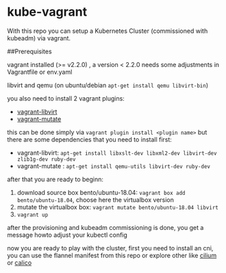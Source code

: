 # kube-vagrant

With this repo you can setup a Kubernetes Cluster (commissioned with kubeadm) via vagrant.

##Prerequisites

vagrant installed (>= v2.2.0) , a version < 2.2.0 needs some adjustments in Vagrantfile or env.yaml

libvirt and qemu (on ubuntu/debian `apt-get install qemu libvirt-bin`)

you also need to install 2 vagrant plugins:

* [vagrant-libvirt](https://github.com/vagrant-libvirt/vagrant-libvirt)
* [vagrant-mutate](https://github.com/sciurus/vagrant-mutate)

this can be done simply via `vagrant plugin install <plugin name>` but there are some dependencies that you need to install first:

* vagrant-libvirt: `apt-get install libxslt-dev libxml2-dev libvirt-dev zlib1g-dev ruby-dev`
* vagrant-mutate : `apt-get install qemu-utils libvirt-dev ruby-dev`

after that you are ready to beginn:

1. download source box bento/ubuntu-18.04: `vagrant box add bento/ubuntu-18.04`, choose here the virtualbox version
2. mutate the virtualbox box: `vagrant mutate bento/ubuntu-18.04 libvirt`
3. `vagrant up`

after the provisioning and kubeadm commissioning is done, you get a message howto adjust your kubectl config

now you are ready to play with the cluster, first you need to install an cni, you can use the flannel manifest from this repo or explore other like [cilium](https://cilium.io/) or [calico](https://www.projectcalico.org/)
